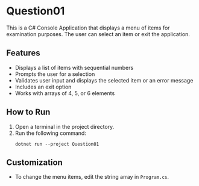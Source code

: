 # Question01

This is a C# Console Application that displays a menu of items for examination purposes. The user can select an item or exit the application.

## Features
- Displays a list of items with sequential numbers
- Prompts the user for a selection
- Validates user input and displays the selected item or an error message
- Includes an exit option
- Works with arrays of 4, 5, or 6 elements

## How to Run
1. Open a terminal in the project directory.
2. Run the following command:
   ```
   dotnet run --project Question01
   ```

## Customization
- To change the menu items, edit the string array in `Program.cs`.
